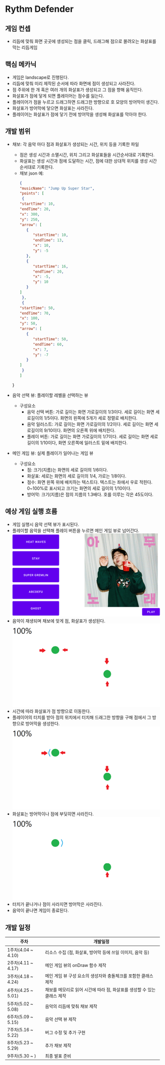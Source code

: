 Rythm Defender
=============

## 게임 컨셉
* 리듬에 맞춰 화면 곳곳에 생성되는 점을 클릭, 드래그해 점으로 몰려오는 화살표를 막는 리듬게임

## 핵심 메카닉
* 게임은 landscape로 진행된다.
* 리듬에 맞춰 미리 제작된 순서에 따라 화면에 점이 생성되고 사라진다.
* 점 주위에 한 개 혹은 여러 개의 화살표가 생성되고 그 점을 향해 움직인다.
* 화살표가 점에 닿게 되면 플레이어는 점수를 잃는다.
* 플레이어가 점을 누르고 드래그하면 드래그한 방향으로 호 모양의 방어막이 생긴다.
* 화살표가 방어막에 닿으면 화살표는 사라진다.
* 플레이어는 화살표가 점에 닿기 전에 방어막을 생성해 화살표를 막아야 한다.

## 개발 범위

* 채보: 각 음악 마다 점과 화살표가 생성되는 시간, 위치 등을 기록한 파일
	 * 점은 생성 시간과 소멸시간, 위치 그리고 화살표들을 시간순서대로 기록한다.
	 * 화살표는 생성 시간과 점에 도달하는 시간, 점에 대한 상대적 위치를 생성 시간 순서대로 기록한다.
	* 채보 json 예:
		 ```json
		{
	   "musicName": "Jump Up Super Star",
	   "points": [
	      {
		 "startTime": 10,
		 "endTime": 20,
		 "x": 300,
		 "y": 250,
		 "arrow": [
		    {
		       "startTime": 10,
		       "endTime": 13,
		       "x": 10,
		       "y": -5
		    },
		    {
		       "startTime": 16,
		       "endTime": 20,
		       "x": -5,
		       "y": 10
		    }
		 ]
	      },
	      {
		 "startTime": 50,
		 "endTime": 70,
		 "x": 100,
		 "y": 50,
		 "arrow": [
		    {
		       "startTime": 50,
		       "endTime": 60,
		       "x": 7,
		       "y": -7
		    }
		 ]
	      }
	   ]
	}
	
* 음악 선택 뷰: 플레이할 레벨을 선택하는 뷰
	* 구성요소
		* 음악 선택 버튼: 가로 길이는 화면 가로길이의 1/3이다. 세로 길이는 화면 세로길이의 1/5이다. 화면의 왼쪽에 5개가 세로 정렬로 배치한다.
		* 음악 일러스트: 가로 길이는 화면 가로길이의 1/2이다. 세로 길이는 화면 세로길이의 9/10이다. 화면의 오른쪽 위에 배치한다.
		* 플레이 버튼: 가로 길이는 화면 가로길이의 1/7이다. 세로 길이는 화면 세로길이의 1/10이다, 화면 오른쪽에 일러스트 밑에 배치한다.
		

* 메인 게임 뷰: 실제 플레이가 일어나는 게임 뷰
	* 구성요소
		* 점: 크기(지름)는 화면의 세로 길이의 1/6이다.
		* 화살표: 세로는 화면의 세로 길이의 1/4, 가로는 1/8이다.
		* 점수: 화면 왼쪽 위에 배치하는 텍스트다. 텍스트는 좌에서 우로 적힌다. 0~100%로 표시되고 크기는 화면의 세로 길이의 1/10이다.
		* 방어막: 크기(지름)은 점의 지름의 1.3배다. 호를 이루는 각은 45도이다.  

## 예상 게임 실행 흐름
* 게임 실행시 음악 선택 뷰가 표시된다. 
* 플레이할 음악을 선택해 플레이 버튼을 누르면 메인 게임 뷰로 넘어간다.
![선택](Images/levelSelector.png)
* 음악이 재생되며 채보에 맞게 점, 화살표가 생성된다.
![게임1](Images/gameview.png)
* 시간에 따라 화살표가 점 방향으로 이동한다.
* 플레이어의 터치를 받아 점의 위치에서 터치해 드래그한 방향을 구해 점에서 그 방향으로 방어막을 생성한다.
![게임2](Images/gameview_with_barrier.png)
* 화살표는 방어막이나 점에 부딪히면 사라진다.
![게임3](Images/gameview_arrow.png)
* 터치가 끝나거나 점이 사라지면 방어막은 사라진다.
* 음악이 끝나면 게임이 종료된다.

## 개발 일정
|주차|개발일정|
|--|--|
|1주차(4.04 ~ 4.10)| 리소스 수집 (점, 화살표, 방어막 등에 쓰일 이미지, 음악 등)|
|2주차(4.11 ~ 4.17)| 메인 게임 뷰의 onDraw 함수 제작 |
|3주차(4.18 ~ 4.24)| 메인 게임 뷰 구성 요소의 생성자와 충돌체크를 포함한 클래스 제작 |
|4주차(4.25 ~ 5.01)| 채보를 메모리로 읽어 시간에 따라 점, 화살표를 생성할 수 있는 클래스 제작 |
|5주차(5.02 ~ 5.08)| 음악의 리듬에 맞춰 채보 제작 |
|6주차(5.09 ~ 5.15)| 음악 선택 뷰 제작 |
|7주차(5.16 ~ 5.22)| 버그 수정 및 추가 구현 |
|8주차(5.23 ~ 5.29)| 추가 채보 제작 |
|9주차(5.30 ~ )| 최종 발표 준비 |
	






